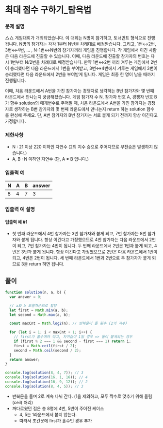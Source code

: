 # 최대 점수 구하기\_탐욕법

### 문제 설명

△△ 게임대회가 개최되었습니다. 이 대회는 N명이 참가하고, 토너먼트 형식으로 진행됩니다. N명의 참가자는 각각 1부터 N번을 차례대로 배정받습니다. 그리고, 1번↔2번, 3번↔4번, ... , N-1번↔N번의 참가자끼리 게임을 진행합니다. 각 게임에서 이긴 사람은 다음 라운드에 진출할 수 있습니다. 이때, 다음 라운드에 진출할 참가자의 번호는 다시 1번부터 N/2번을 차례대로 배정받습니다. 만약 1번↔2번 끼리 겨루는 게임에서 2번이 승리했다면 다음 라운드에서 1번을 부여받고, 3번↔4번에서 겨루는 게임에서 3번이 승리했다면 다음 라운드에서 2번을 부여받게 됩니다. 게임은 최종 한 명이 남을 때까지 진행됩니다.

이때, 처음 라운드에서 A번을 가진 참가자는 경쟁자로 생각하는 B번 참가자와 몇 번째 라운드에서 만나는지 궁금해졌습니다. 게임 참가자 수 N, 참가자 번호 A, 경쟁자 번호 B가 함수 solution의 매개변수로 주어질 때, 처음 라운드에서 A번을 가진 참가자는 경쟁자로 생각하는 B번 참가자와 몇 번째 라운드에서 만나는지 return 하는 solution 함수를 완성해 주세요. 단, A번 참가자와 B번 참가자는 서로 붙게 되기 전까지 항상 이긴다고 가정합니다.

### 제한사항

- N : 21 이상 220 이하인 자연수 (2의 지수 승으로 주어지므로 부전승은 발생하지 않습니다.)
- A, B : N 이하인 자연수 (단, A ≠ B 입니다.)

### 입출력 예

| N   | A   | B   | answer |
| --- | --- | --- | ------ |
| 8   | 4   | 7   | 3      |

### 입출력 예 설명

#### 입출력 예 #1

- 첫 번째 라운드에서 4번 참가자는 3번 참가자와 붙게 되고, 7번 참가자는 8번 참가자와 붙게 됩니다. 항상 이긴다고 가정했으므로 4번 참가자는 다음 라운드에서 2번이 되고, 7번 참가자는 4번이 됩니다. 두 번째 라운드에서 2번은 1번과 붙게 되고, 4번은 3번과 붙게 됩니다. 항상 이긴다고 가정했으므로 2번은 다음 라운드에서 1번이 되고, 4번은 2번이 됩니다. 세 번째 라운드에서 1번과 2번으로 두 참가자가 붙게 되므로 3을 return 하면 됩니다.

## 풀이

```js
function solution(n, a, b) {
  var answer = 0;

  // a와 b 오름차순으로 할당
  let first = Math.min(a, b);
  let second = Math.max(a, b);

  const maxCnt = Math.log2(n); // 반복문이 돌 횟수 (2의 지수)

  for (let i = 1; i < maxCnt + 1; i++) {
    // first가 홀수여야 하고, 차이값이 1일 경우 => 둘이 붙게되는 경우
    if (first % 2 === 1 && second - first === 1) return i;
    first = Math.ceil(first / 2);
    second = Math.ceil(second / 2);
  }
  return answer;
}

console.log(solution(8, 4, 7)); // 3
console.log(solution(16, 1, 16)); // 4
console.log(solution(16, 9, 12)); // 2
console.log(solution(8, 4, 5)); // 3
```

- 반복문을 돌며 2로 계속 나눠 간다. (1을 제외하고, 모두 짝수로 맞추기 위해 올림(ceil) 처리)
- 까다로웠던 점은 총 8명에 4번, 5번이 주어진 케이스
  - 4, 5는 1라운드에서 붙지 않는다. 
  - 따라서 조건문에 first가 홀수인 경우 추가